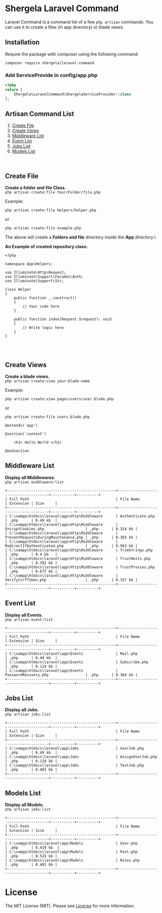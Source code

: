 # Shergela Laravel Command
Laravel Command is a command list of a few `php artisan` commands. You can use it to create a files (in app directory) or blade views.
<br />

## Installation
Require the package with composer using the following command:

```
composer require shergela/laravel-command
```

### Add ServiceProvide in config/app.php
```php
<?php
return [
    Shergela\LaravelCommand\ShergelaServiceProvider::class
];
```

## Artisan Command List

<!-- List Of Command -->
<div>
  	<ol>
    	<li><a href="#Create-File">Create File</a></li>
    	<li><a href="#Create-Views">Create Views</a></li>
        <li><a href="#Middleware-List">Middleware List</a></li>
        <li><a href="#Event-List">Event List</a></li>
        <li><a href="#Jobs-List">Jobs List</a></li>
        <li><a href="#Models-List">Models List</a></li>
  	</ol>
</div>
<!-- End list of command -->

<br />

## Create File

__Create a folder and file Class.__\
`php artisan create:file Your/Folder/file.php`

Example:
```
php artisan create:file Helpers/helper.php
```
or
```
php artisan create:file example.php
```

The above will create a **Folders and file** directory inside the **App** directory.\



__An Example of created repository class:__

```
<?php

namespace App\Helpers;

use Illuminate\Http\Request;
use Illuminate\Support\Facades\Auth;
use Illuminate\Support\Str;

class Helper
{
    public function __construct()
    {
        // Your code here
    }

    public function index(Request $request): void
    {
        // Write logic here
    }
}


```

<br />


## Create Views
__Create a blade views.__\
`php artisan create:view your-blade-name`

Example:
```
php artisan create:view pages/users/user.blade.php
```
or
```
php artisan create:file users.blade.php
```

```
@extends('app')

@section('content')

	<h1> Hello World </h1>
	
@endsection
```

## Middleware List
__Display all Middlewares.__\
`php artisan middleware:list`

```
+--------------------------------------------------+--------------------------------------+-----------+----------+
| Full Path                                        | File Name                            | Extension | Size     |
+--------------------------------------------------+--------------------------------------+-----------+----------+
| C:\xampp\htdocs\laravel\app\Http\Middleware      | Authenticate.php                     | .php      | 0.49 kb  |
| C:\xampp\htdocs\laravel\app\Http\Middleware      | EncryptCookies.php                   | .php      | 0.324 kb |
| C:\xampp\htdocs\laravel\app\Http\Middleware      | PreventRequestsDuringMaintenance.php | .php      | 0.383 kb |
| C:\xampp\htdocs\laravel\app\Http\Middleware      | RedirectIfAuthenticated.php          | .php      | 0.963 kb |
| C:\xampp\htdocs\laravel\app\Http\Middleware      | TrimStrings.php                      | .php      | 0.4 kb   |
| C:\xampp\htdocs\laravel\app\Http\Middleware      | TrustHosts.php                       | .php      | 0.392 kb |
| C:\xampp\htdocs\laravel\app\Http\Middleware      | TrustProxies.php                     | .php      | 0.677 kb |
| C:\xampp\htdocs\laravel\app\Http\Middleware      | VerifyCsrfToken.php                  | .php      | 0.337 kb |
+--------------------------------------------------+--------------------------------------+-----------+----------+
```

## Event List
__Display all Events.__\
`php artisan event:list`

```
+--------------------------------------------------+--------------------------------------+-----------+----------+
| Full Path                                        | File Name                            | Extension | Size     |
+--------------------------------------------------+--------------------------------------+-----------+----------+
| C:\xampp\htdocs\laravel\app\Events               | Mail.php                             | .php      | 0.49 kb  |
| C:\xampp\htdocs\laravel\app\Events               | Subscribe.php                        | .php      | 0.124 kb |
| C:\xampp\htdocs\laravel\app\Events               | PasswordRecovery.php                 | .php      | 0.384 kb |
+--------------------------------------------------+--------------------------------------+-----------+----------+
```


## Jobs List
__Display all Jobs.__\
`php artisan jobs:list`

```
+--------------------------------------------------+--------------------------------------+-----------+----------+
| Full Path                                        | File Name                            | Extension | Size     |
+--------------------------------------------------+--------------------------------------+-----------+----------+
| C:\xampp\htdocs\laravel\app\Jobs                 | UserJob.php                          | .php      | 0.49 kb  |
| C:\xampp\htdocs\laravel\app\Jobs                 | AssignUserJob.php                    | .php      | 0.124 kb |
| C:\xampp\htdocs\laravel\app\Jobs                 | TestJob.php                          | .php      | 0.483 kb |
+--------------------------------------------------+--------------------------------------+-----------+----------+
```


## Models List
__Display all Models.__\
`php artisan jobs:list`

```
+--------------------------------------------------+--------------------------------------+-----------+----------+
| Full Path                                        | File Name                            | Extension | Size     |
+--------------------------------------------------+--------------------------------------+-----------+----------+
| C:\xampp\htdocs\laravel\app\Models               | User.php                             | .php      | 0.419 kb  |
| C:\xampp\htdocs\laravel\app\Models               | Post.php                             | .php      | 0.524 kb |
| C:\xampp\htdocs\laravel\app\Models               | Roles.php                            | .php      | 0.483 kb |
+--------------------------------------------------+--------------------------------------+-----------+----------+
```


# License

The MIT License (MIT). Please see [License](LICENSE) for more information.
